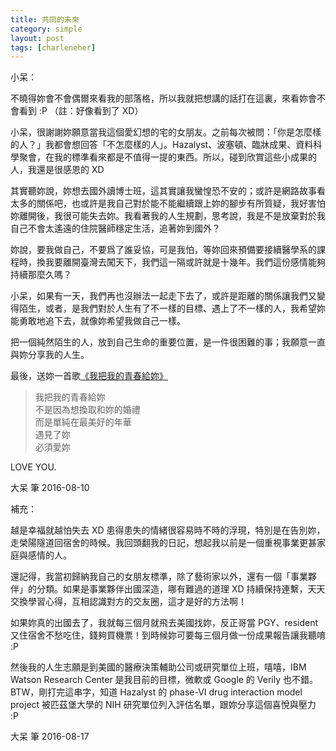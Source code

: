 ```yaml
---
title: 共同的未來
category: simple
layout: post
tags: [charleneher]
---
```

小呆：

不曉得妳會不會偶爾來看我的部落格，所以我就把想講的話打在這裏，來看妳會不會看到 :P （註：好像看到了 XD）

小呆，很謝謝妳願意當我這個愛幻想的宅的女朋友。之前每次被問：「你是怎麼樣的人？」我都會想回答「不怎麼樣的人」。Hazalyst、波塞頓、臨牀成果、資料科學聚會，在我的標準看來都是不值得一提的東西。所以，碰到欣賞這些小成果的人，我還是很感恩的 XD

其實聽妳說，妳想去國外讀博士班，這其實讓我蠻惶恐不安的；或許是網路故事看太多的關係吧，也或許是我自己對於能不能繼續跟上妳的腳步有所質疑，我好害怕妳離開後，我很可能失去妳。我看著我的人生規劃，思考說，我是不是放棄對於我自己不會太遙遠的住院醫師穩定生活，追著妳到國外？

妳說，要我做自己，不要爲了誰妥協，可是我怕，等妳回來預備要接續醫學系的課程時，換我要離開臺灣去闖天下，我們這一隔或許就是十幾年。我們這份感情能夠持續那麼久嗎？

小呆，如果有一天，我們再也沒辦法一起走下去了，或許是距離的關係讓我們又變得陌生，或者，是我們對於人生有了不一樣的目標、遇上了不一樣的人，我希望妳能勇敢地追下去，就像妳希望我做自己一樣。

把一個純然陌生的人，放到自己生命的重要位置，是一件很困難的事；我願意一直與妳分享我的人生。

最後，送妳一首歌[《我把我的青春給妳》](https://flipermag.com/2016/08/07/young-4/)

> 我把我的青春給妳  
> 不是因為想換取和妳的婚禮  
> 而是單純在最美好的年華  
> 遇見了妳  
> 必須愛妳  

LOVE YOU.

大呆 筆 2016-08-10


補充：

越是幸福就越怕失去 XD 患得患失的情緒很容易時不時的浮現，特別是在告別妳，走榮陽隧道回宿舍的時候。我回頭翻我的日記，想起我以前是一個重視事業更甚家庭與感情的人。

還記得，我當初歸納我自己的女朋友標準，除了藝術家以外，還有一個「事業夥伴」的分類。如果是事業夥伴出國深造，哪有難過的道理 XD 持續保持連繫，天天交換學習心得，互相認識對方的交友圈，這才是好的方法啊！

如果妳真的出國去了，我就每三個月就飛去美國找妳，反正哥當 PGY、resident 又住宿舍不愁吃住，錢夠買機票！到時候妳可要每三個月做一份成果報告讓我聽唷 :P

然後我的人生志願是到美國的醫療決策輔助公司或研究單位上班，嘻嘻，IBM Watson Research Center 是我目前的目標，微軟或 Google 的 Verily 也不錯。BTW，剛打完這串字，知道 Hazalyst 的 phase-VI drug interaction model project 被匹茲堡大學的 NIH 研究單位列入評估名單，跟妳分享這個喜悅與壓力 :P

大呆 筆 2016-08-17
